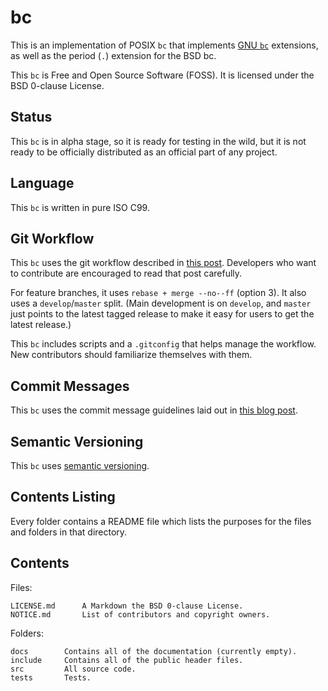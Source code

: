 # bc

This is an implementation of POSIX `bc` that implements
[GNU `bc`](https://www.gnu.org/software/bc/) extensions, as well as the period
(`.`) extension for the BSD bc.

This `bc` is Free and Open Source Software (FOSS). It is licensed under the BSD
0-clause License.

## Status

This `bc` is in alpha stage, so it is ready for testing in the wild, but it is
not ready to be officially distributed as an official part of any project.

## Language

This `bc` is written in pure ISO C99.

## Git Workflow

This `bc` uses the git workflow described in
[this post](http://endoflineblog.com/oneflow-a-git-branching-model-and-workflow).
Developers who want to contribute are encouraged to read that post carefully.

For feature branches, it uses `rebase + merge --no--ff` (option 3). It also uses
a `develop`/`master` split. (Main development is on `develop`, and `master` just
points to the latest tagged release to make it easy for users to get the latest
release.)

This `bc` includes scripts and a `.gitconfig` that helps manage the workflow. New
contributors should familiarize themselves with them.

## Commit Messages

This `bc` uses the commit message guidelines laid out in
[this blog post](http://tbaggery.com/2008/04/19/a-note-about-git-commit-messages.html).

## Semantic Versioning

This `bc` uses [semantic versioning](http://semver.org/).

## Contents Listing

Every folder contains a README file which lists the purposes for the files and
folders in that directory.

## Contents

Files:

	LICENSE.md      A Markdown the BSD 0-clause License.
	NOTICE.md       List of contributors and copyright owners.

Folders:

	docs        Contains all of the documentation (currently empty).
	include     Contains all of the public header files.
	src         All source code.
	tests       Tests.
